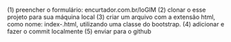 (1) preencher o formulário: encurtador.com.br/loGIM
(2) clonar o esse projeto para sua máquina local
(3) criar um arquivo com a extensão html, como nome: index-<nomedoaluno>.html, utilizando uma classe do bootstrap.
(4) adicionar e fazer o commit localmente 
(5) enviar para o github
